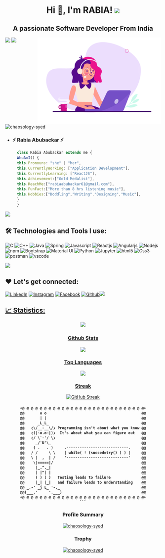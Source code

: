<!-- <div align="center">
  <img src ="./github-header-image (1).png" />
  
</div>

 <br/> -->
<h1 align="center">Hi 👋, I'm RABIA! <img src="https://media.giphy.com/media/mGcNjsfWAjY5AEZNw6/giphy.gif" width="150"></h1>
<h2 align="center">A passionate Software Developer From India</h2>
<img src="https://user-images.githubusercontent.com/73097560/115834477-dbab4500-a447-11eb-908a-139a6edaec5c.gif"> 
<img src="https://media.giphy.com/media/VgCDAzcKvsR6OM0uWg/giphy.gif" width="100">
<img align="right" alt="Coding" width="400" src="./601014116770475.6068beff4640a.gif"/>
<p align="left"> <img src="https://komarev.com/ghpvc/?username=chaosology-syed&label=Profile%20views&color=0e75b6&style=flat" alt="chaosology-syed" /> </p>



 



- <h3> ⚡ Rabia Abubackar ⚡ </h3>


  ```javascript	
	class Rabia Abubackar extends me {
	WhoAmI() {
	this.Pronouns: "she" | "her",
	this.CurrentlyWorking: ["Application Development"],
	this.CurrentlyLearning: ["ReactJS"],
    this.Achievement:["Gold Medalist"],
	this.ReachMe:["rabiaabubackar61@gmail.com"],
    this.FunFact:["More than 8 hrs listening music"],
    this.Hobbies:["Doddling","Writing","Designing","Music"],
	}
	}
	```
<img src="https://user-images.githubusercontent.com/73097560/115834477-dbab4500-a447-11eb-908a-139a6edaec5c.gif">

## 🛠️ Technologies and Tools I use:

<p>
<img alt="C" src="https://img.shields.io/badge/-C-000000?style=for-the-badge&logo=c&logoColor=5968BA" height="25px"/>
<img alt="C++" src="https://img.shields.io/badge/C%2B%2B-00599C?style=for-the-badge&logo=c%2B%2B&logoColor=white" height="25px"/>
<img alt="Java" src="https://img.shields.io/badge/-Java-E4405F?style=for-the-badge&logo=java&logoColor=white" height="25px"/>
<img alt="Spring" src="https://img.shields.io/badge/spring-%236DB33F.svg?style=for-the-badge&logo=spring&logoColor=white" height="25px"/>
<img alt="Javascript" src="https://img.shields.io/badge/JavaScript-323330?style=for-the-badge&logo=javascript&logoColor=F7DF1E"  height="25px"/>
<img alt="Reactjs" src="https://img.shields.io/badge/React-20232A?style=for-the-badge&logo=react&logoColor=61DAFB" height="25px"/>
<img alt="Angularjs" src="https://img.shields.io/badge/-AngularJS-000?style=for-the-badge&logo=angular&logoColor=white" height="25px"/>
<img alt="Nodejs" src="https://img.shields.io/badge/-Nodejs-43853d?style=flat-square&logo=Node.js&logoColor=white"  height="25px"/>
<img alt="npm" src="https://img.shields.io/badge/NPM-%23000000.svg?style=for-the-badge&logo=npm&logoColor=white" height="25px"/>
<img alt="Bootstrap" src="https://img.shields.io/badge/Bootstrap-563D7C?style=for-the-badge&logo=bootstrap&logoColor=white" height="25px"/>
<img alt="Material UI" src="https://img.shields.io/badge/Material--UI-0081CB?style=for-the-badge&logo=material-ui&logoColor=white" height="25px"/>
<img alt="Python" src="https://img.shields.io/badge/Python-14354C?style=for-the-badge&logo=python&logoColor=white" height="25px"/>
<img alt="Jupyter" src="https://img.shields.io/badge/Jupyter-000000??style=for-the-badge&logo=jupyter&logoColor=F57C00" height="25px"/>
<img alt="html5" src="https://img.shields.io/badge/HTML5-E34F26?style=for-the-badge&logo=html5&logoColor=white" height="25px"/>
<img alt="Css3" src="https://img.shields.io/badge/CSS3-1572B6?style=for-the-badge&logo=css3&logoColor=white" height="25px"/>
<img alt="postman" src="https://img.shields.io/badge/-Postman-00C7B7?style=flat-square&logo=postman&logoColor=white" height="25px"/>
<img alt="vscode" src="https://img.shields.io/badge/-vscode-000000?style=flat-square&logo=visual-studio-code&logoColor=2BA1F1" height="25px"/>
</p>

<img src="https://user-images.githubusercontent.com/73097560/115834477-dbab4500-a447-11eb-908a-139a6edaec5c.gif">

## ❤️ Let's get connected:

<p><a href="http://linkedin.com/in/rabia-abubackar-38213224b" target="_blank"><img alt="LinkedIn" src="https://img.shields.io/badge/linkedin-%230077B5.svg?&style=for-the-badge&logo=linkedin&logoColor=white"  height="30px"/></a> <a href="https://www.instagram.com/rabiaabubackar/" target="_blank"><img alt="Instagram" src="https://img.shields.io/badge/Instagram-E4405F?style=for-the-badge&logo=instagram&logoColor=white"  height="30px"/></a> <a href="https://www.facebook.com/rabiaabubackar/" target="_blank"><img alt="Facebook" src="https://img.shields.io/badge/Facebook-1877F2?style=for-the-badge&logo=facebook&logoColor=white"  height="30px"/></a>  <a href="https://www.github.com/chaosology-syed/" target="_blank"><img alt="Github" src="https://img.shields.io/badge/GitHub-100000?style=for-the-badge&logo=github&logoColor=white"  height="30px"/></a><a href="http://rabiportfolio.epizy.com/" target="_blank"><img src="https://img.shields.io/badge/-portfolio-563D7C?style=for-the-badge&logo=java&logoColor=white" height="30px/>
</p>

<img src="https://user-images.githubusercontent.com/73097560/115834477-dbab4500-a447-11eb-908a-139a6edaec5c.gif">

## 📈 Statistics:

<div align="center">
  
  <p><img src="https://media.giphy.com/media/7j2hfyeVcDtf2/giphy.gif" width="200" /></p>

### Github Stats

<img align="center" src="https://github-readme-stats.anuraghazra1.vercel.app/api?username=chaosology-syed&show_icons=true&theme=tokyonight" /> 

### Top Languages

   <img  align="center"  src="https://github-readme-stats.anuraghazra1.vercel.app/api/top-langs/?username=chaosology-syed&theme=cobalt&hide_border=true&no-bg=true&no-frame=true&langs_count=10"/>


### Streak

[![GitHub Streak](https://github-readme-streak-stats.herokuapp.com/?user=chaosology-syed&theme=tokyonight)](https://github.com/chaosology-syed)

<h4 align="center">	
	
	
	+@ @ @ @ @ @ @ @ @ @ @ @ @ @ @ @ @ @ @ @ @ @ @ @ @ @ @ @+
	@@       o o                                           @@
	@@       | |                                           @@
	@@      _L_L_                                          @@
	@@   ❮\/__-__\/❯ Programming isn't about what you know @@
	@@   ❮(|~o.o~|)❯  It's about what you can figure out   @@
	@@   ❮/ \`-'/ \❯                                       @@
	@@     _/`U'\_                                         @@
	@@    ( .   . )     .----------------------------.     @@
	@@   / /     \ \    | while( ! (succed=try() ) ) |     @@
	@@   \ |  ,  | /    '----------------------------'     @@
	@@    \|=====|/                                        @@
	@@     |_.^._|                                         @@
	@@     | |"| |                                         @@
	@@     ( ) ( )   Testing leads to failure              @@
	@@     |_| |_|   and failure leads to understanding    @@
	@@ _.-' _j L_ '-._                                     @@
	@@(___.'     '.___)                                    @@
	+@ @ @ @ @ @ @ @ @ @ @ @ @ @ @ @ @ @ @ @ @ @ @ @ @ @ @ @+
	```
### Profile Summary

<a href="https://github.com/chaosology-syed"><img src="https://github-profile-summary-cards.vercel.app/api/cards/profile-details?username=chaosology-syed&theme=dracula&hide_border=true"  width="500" alt="chaosology-syed" align="center" /></a>

### Trophy	
	
<a href="https://github.com/chaosology-syed"><img src="https://github-profile-trophy.vercel.app/?username=chaosology-syed&theme=dracula&column=4&no-frame=true"  width="500" alt="chaosology-syed" align="center" /></a>

	

</div>
